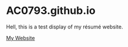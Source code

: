 # AC0793.github.io
<p>
Hell, this is a test display of my résumé website.
<p>
<a href=http://ac0793.github.io/> My Website </a>
</p>
</p>

